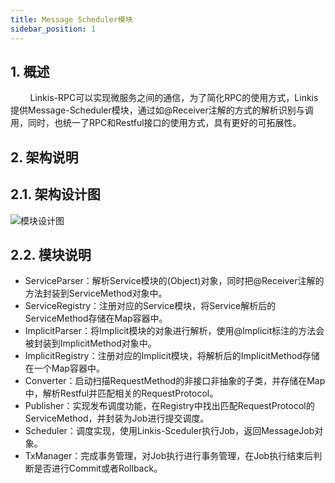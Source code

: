```yaml
---
title: Message Scheduler模块
sidebar_position: 1
---
```

## 1. 概述
&nbsp;&nbsp;&nbsp;&nbsp;&nbsp;&nbsp;&nbsp;&nbsp;Linkis-RPC可以实现微服务之间的通信，为了简化RPC的使用方式，Linkis提供Message-Scheduler模块，通过如@Receiver注解的方式的解析识别与调用，同时，也统一了RPC和Restful接口的使用方式，具有更好的可拓展性。
## 2. 架构说明
## 2.1. 架构设计图
![模块设计图](/Images-zh/Architecture/Commons/linkis-message-scheduler.png)
## 2.2. 模块说明
* ServiceParser：解析Service模块的(Object)对象，同时把@Receiver注解的方法封装到ServiceMethod对象中。
* ServiceRegistry：注册对应的Service模块，将Service解析后的ServiceMethod存储在Map容器中。
* ImplicitParser：将Implicit模块的对象进行解析，使用@Implicit标注的方法会被封装到ImplicitMethod对象中。
* ImplicitRegistry：注册对应的Implicit模块，将解析后的ImplicitMethod存储在一个Map容器中。
* Converter：启动扫描RequestMethod的非接口非抽象的子类，并存储在Map中，解析Restful并匹配相关的RequestProtocol。
* Publisher：实现发布调度功能，在Registry中找出匹配RequestProtocol的ServiceMethod，并封装为Job进行提交调度。
* Scheduler：调度实现，使用Linkis-Sceduler执行Job，返回MessageJob对象。
* TxManager：完成事务管理，对Job执行进行事务管理，在Job执行结束后判断是否进行Commit或者Rollback。
